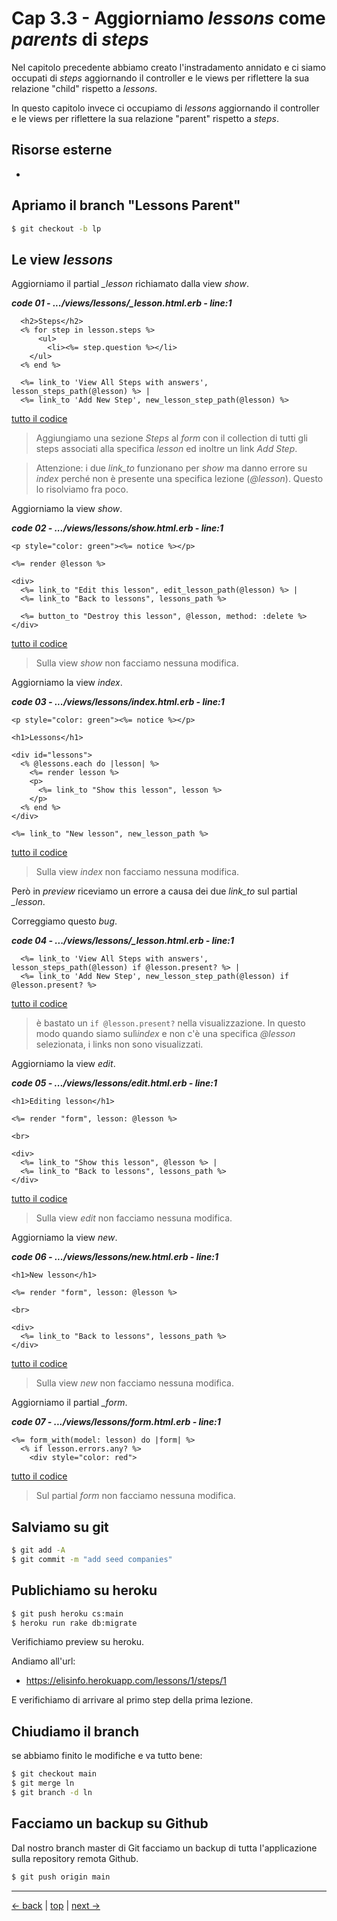 # <a name="top"></a> Cap 3.3 - Aggiorniamo *lessons* come *parents* di *steps*

Nel capitolo precedente abbiamo creato l'instradamento annidato e ci siamo occupati di *steps* aggiornando il controller e le views per riflettere la sua relazione "child" rispetto a *lessons*.

In questo capitolo invece ci occupiamo di *lessons* aggiornando il controller e le views per riflettere la sua relazione "parent" rispetto a *steps*.

## Risorse esterne

- []() 



## Apriamo il branch "Lessons Parent"

```bash
$ git checkout -b lp
```



## Le view *lessons*

Aggiorniamo il partial *_lesson* richiamato dalla view *show*.

***code 01 - .../views/lessons/_lesson.html.erb - line:1***

```html+erb
  <h2>Steps</h2>
  <% for step in lesson.steps %>
      <ul>
        <li><%= step.question %></li>
    </ul>
  <% end %>

  <%= link_to 'View All Steps with answers', lesson_steps_path(@lesson) %> | 
  <%= link_to 'Add New Step', new_lesson_step_path(@lesson) %>
```

[tutto il codice](https://github.com/flaviobordonidev/leanpubabrandnewcms/blob/master/56-ubuntudream/03-lessons-steps/03_01-views-lessons-_lesson.html.erb)

> Aggiungiamo una sezione *Steps* al *form* con il collection di tutti gli steps associati alla specifica *lesson* ed inoltre un link *Add Step*.

> Attenzione: i due *link_to* funzionano per *show* ma danno errore su *index* perché non è presente una specifica lezione (*@lesson*). Questo lo risolviamo fra poco.


Aggiorniamo la view *show*.

***code 02 - .../views/lessons/show.html.erb - line:1***

```html+erb
<p style="color: green"><%= notice %></p>

<%= render @lesson %>

<div>
  <%= link_to "Edit this lesson", edit_lesson_path(@lesson) %> |
  <%= link_to "Back to lessons", lessons_path %>

  <%= button_to "Destroy this lesson", @lesson, method: :delete %>
</div>
```

[tutto il codice](https://github.com/flaviobordonidev/leanpubabrandnewcms/blob/master/56-ubuntudream/03-lessons-steps/03_02-views-lessons-show.html.erb)

> Sulla view *show* non facciamo nessuna modifica.


Aggiorniamo la view *index*.

***code 03 - .../views/lessons/index.html.erb - line:1***

```html+erb
<p style="color: green"><%= notice %></p>

<h1>Lessons</h1>

<div id="lessons">
  <% @lessons.each do |lesson| %>
    <%= render lesson %>
    <p>
      <%= link_to "Show this lesson", lesson %>
    </p>
  <% end %>
</div>

<%= link_to "New lesson", new_lesson_path %>
```

[tutto il codice](https://github.com/flaviobordonidev/leanpubabrandnewcms/blob/master/56-ubuntudream/03-lessons-steps/03_03-views-lessons-index.html.erb)

> Sulla view *index* non facciamo nessuna modifica.

Però in *preview* riceviamo un errore a causa dei due *link_to* sul partial *_lesson*.

Correggiamo questo *bug*.

***code 04 - .../views/lessons/_lesson.html.erb - line:1***

```html+erb
  <%= link_to 'View All Steps with answers', lesson_steps_path(@lesson) if @lesson.present? %> | 
  <%= link_to 'Add New Step', new_lesson_step_path(@lesson) if @lesson.present? %>
```

[tutto il codice](https://github.com/flaviobordonidev/leanpubabrandnewcms/blob/master/56-ubuntudream/03-lessons-steps/03_04-views-lessons-_lesson.html.erb)


> è bastato un `if @lesson.present?` nella visualizzazione. In questo modo quando siamo sulì*index* e non c'è una specifica *@lesson* selezionata, i links non sono visualizzati.


Aggiorniamo la view *edit*.

***code 05 - .../views/lessons/edit.html.erb - line:1***

```html+erb
<h1>Editing lesson</h1>

<%= render "form", lesson: @lesson %>

<br>

<div>
  <%= link_to "Show this lesson", @lesson %> |
  <%= link_to "Back to lessons", lessons_path %>
</div>
```

[tutto il codice](https://github.com/flaviobordonidev/leanpubabrandnewcms/blob/master/56-ubuntudream/03-lessons-steps/03_05-views-lessons-edit.html.erb)

> Sulla view *edit* non facciamo nessuna modifica.



Aggiorniamo la view *new*.

***code 06 - .../views/lessons/new.html.erb - line:1***

```html+erb
<h1>New lesson</h1>

<%= render "form", lesson: @lesson %>

<br>

<div>
  <%= link_to "Back to lessons", lessons_path %>
</div>
```

[tutto il codice](https://github.com/flaviobordonidev/leanpubabrandnewcms/blob/master/56-ubuntudream/03-lessons-steps/03_06-views-lessons-new.html.erb)

> Sulla view *new* non facciamo nessuna modifica.


Aggiorniamo il partial *_form*.

***code 07 - .../views/lessons/_form_.html.erb - line:1***

```html+erb
<%= form_with(model: lesson) do |form| %>
  <% if lesson.errors.any? %>
    <div style="color: red">
```

[tutto il codice](https://github.com/flaviobordonidev/leanpubabrandnewcms/blob/master/56-ubuntudream/03-lessons-steps/03_07-views-lessons-_form.html.erb)

> Sul partial *_form_* non facciamo nessuna modifica.



## Salviamo su git

```bash
$ git add -A
$ git commit -m "add seed companies"
```



## Publichiamo su heroku

```bash
$ git push heroku cs:main
$ heroku run rake db:migrate
```


Verifichiamo preview su heroku.

Andiamo all'url:

* https://elisinfo.herokuapp.com/lessons/1/steps/1

E verifichiamo di arrivare al primo step della prima lezione.




## Chiudiamo il branch

se abbiamo finito le modifiche e va tutto bene:

```bash
$ git checkout main
$ git merge ln
$ git branch -d ln
```



## Facciamo un backup su Github

Dal nostro branch master di Git facciamo un backup di tutta l'applicazione sulla repository remota Github.

```bash
$ git push origin main
```


---

[<- back](https://github.com/flaviobordonidev/leanpubabrandnewcms/blob/master/56-ubuntudream/03-lessons-steps/02_00-nested_routes-it.md)
 | [top](#top) |
[next ->](https://github.com/flaviobordonidev/leanpubabrandnewcms/blob/master/56-ubuntudream/03-lessons-steps/04_00-steps_sequence-it.md)
